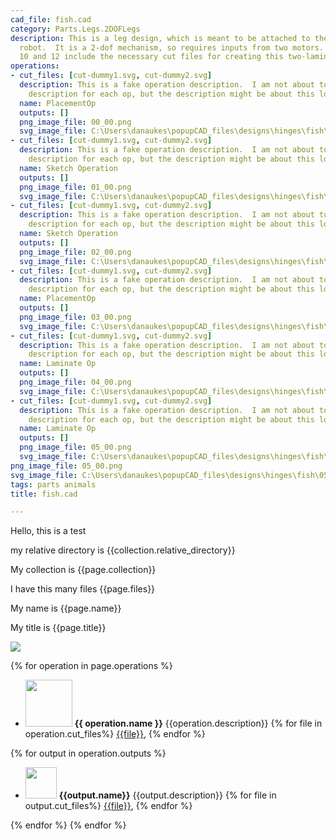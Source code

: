 ```yaml
---
cad_file: fish.cad
category: Parts.Legs.2DOFLegs
description: This is a leg design, which is meant to be attached to the body of a
  robot.  It is a 2-dof mechanism, so requires inputs from two motors.  Operation
  10 and 12 include the necessary cut files for creating this two-laminate device.
operations:
- cut_files: [cut-dummy1.svg, cut-dummy2.svg]
  description: This is a fake operation description.  I am not about to make a separate
    description for each op, but the description might be about this long.
  name: PlacementOp
  outputs: []
  png_image_file: 00_00.png
  svg_image_file: C:\Users\danaukes\popupCAD_files\designs\hinges\fish\00_00.svg
- cut_files: [cut-dummy1.svg, cut-dummy2.svg]
  description: This is a fake operation description.  I am not about to make a separate
    description for each op, but the description might be about this long.
  name: Sketch Operation
  outputs: []
  png_image_file: 01_00.png
  svg_image_file: C:\Users\danaukes\popupCAD_files\designs\hinges\fish\01_00.svg
- cut_files: [cut-dummy1.svg, cut-dummy2.svg]
  description: This is a fake operation description.  I am not about to make a separate
    description for each op, but the description might be about this long.
  name: Sketch Operation
  outputs: []
  png_image_file: 02_00.png
  svg_image_file: C:\Users\danaukes\popupCAD_files\designs\hinges\fish\02_00.svg
- cut_files: [cut-dummy1.svg, cut-dummy2.svg]
  description: This is a fake operation description.  I am not about to make a separate
    description for each op, but the description might be about this long.
  name: PlacementOp
  outputs: []
  png_image_file: 03_00.png
  svg_image_file: C:\Users\danaukes\popupCAD_files\designs\hinges\fish\03_00.svg
- cut_files: [cut-dummy1.svg, cut-dummy2.svg]
  description: This is a fake operation description.  I am not about to make a separate
    description for each op, but the description might be about this long.
  name: Laminate Op
  outputs: []
  png_image_file: 04_00.png
  svg_image_file: C:\Users\danaukes\popupCAD_files\designs\hinges\fish\04_00.svg
- cut_files: [cut-dummy1.svg, cut-dummy2.svg]
  description: This is a fake operation description.  I am not about to make a separate
    description for each op, but the description might be about this long.
  name: Laminate Op
  outputs: []
  png_image_file: 05_00.png
  svg_image_file: C:\Users\danaukes\popupCAD_files\designs\hinges\fish\05_00.svg
png_image_file: 05_00.png
svg_image_file: C:\Users\danaukes\popupCAD_files\designs\hinges\fish\05_00.svg
tags: parts animals
title: fish.cad

---
```


Hello, this is a test

my relative directory is {{collection.relative_directory}}

My collection is {{page.collection}}

I have this many files {{page.files}}

My name is {{page.name}}

My title is {{page.title}}

[<img src="{{page.png_image_file}}" />]({{page.cad_file}})

{% for operation in page.operations %}

* [<img src="{{operation.png_image_file}}" height = "75px" />]({{operation.png_image_file}}) **{{ operation.name }}** {{operation.description}}
{% for file in operation.cut_files%}
[{{file}}]({{file}}),
{% endfor %}

{% for output in operation.outputs %}
  * [<img src="{{output.png_image_file}}" height = "50px" />]({{output.png_image_file}}) **{{output.name}}** {{output.description}}
{% for file in output.cut_files%}
[{{file}}]({{file}}),
{% endfor %}


{% endfor %}
{% endfor %}
